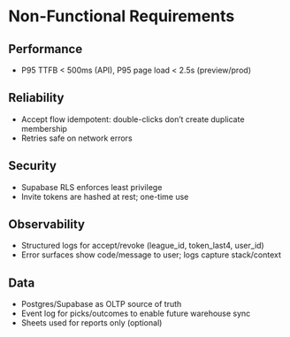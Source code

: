 # Non-Functional Requirements

## Performance

- P95 TTFB < 500ms (API), P95 page load < 2.5s (preview/prod)

## Reliability

- Accept flow idempotent: double-clicks don’t create duplicate membership
- Retries safe on network errors

## Security

- Supabase RLS enforces least privilege
- Invite tokens are hashed at rest; one-time use

## Observability

- Structured logs for accept/revoke (league_id, token_last4, user_id)
- Error surfaces show code/message to user; logs capture stack/context

## Data

- Postgres/Supabase as OLTP source of truth
- Event log for picks/outcomes to enable future warehouse sync
- Sheets used for reports only (optional)
